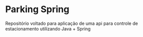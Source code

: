 <h1> Parking Spring </h1>
<p>Repositório voltado para aplicação de uma api para controle de estacionamento utilizando Java + Spring</p>

